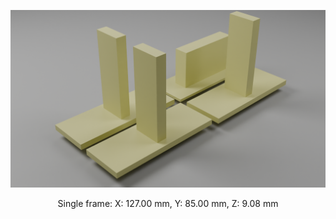 ![alt text](https://github.com/Tobias-Abele/3DModelsLabware/blob/main/ChannelSlides/SlideHolders/SlideHolders.png)

<p align="center">
Single frame: X: 127.00 mm, Y: 85.00 mm, Z: 9.08 mm
</p>
